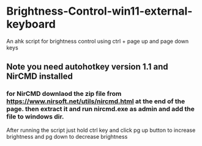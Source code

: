 # Brightness-Control-win11-external-keyboard
An ahk script for brightness control using ctrl + page up and page down keys

## Note you need autohotkey version 1.1 and NirCMD installed
### for NirCMD downlaod the zip file from  https://www.nirsoft.net/utils/nircmd.html at the end of the page. then extract it and run nircmd.exe as admin and add the file to windows dir.
After running the script just hold ctrl key and click pg up button to increase brightness and pg down to decrease brightness
